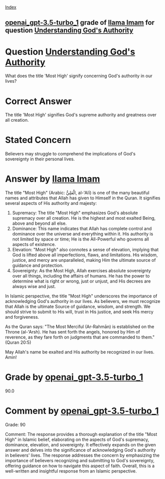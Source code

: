 
[Index](../../../../index.md)
## [openai_gpt-3.5-turbo_1](../../../grading_models/openai_gpt-3.5-turbo_1.md) grade of [llama Imam](../../../answering_models/llama_Imam.md) for question [Understanding God's Authority](../../../questions/Understanding_God's_Authority.md)

# Question [Understanding God's Authority](../../../questions/Understanding_God's_Authority.md)
What does the title 'Most High' signify concerning God's authority in our lives?

# Correct Answer
The title 'Most High' signifies God's supreme authority and greatness over all creation.

# Stated Concern
Believers may struggle to comprehend the implications of God's sovereignty in their personal lives.

# Answer by [llama Imam](../../../answering_models/llama_Imam.md)
The title "Most High" (Arabic: الْعَلِيُّ, al-'Alī) is one of the many beautiful names and attributes that Allah has given to Himself in the Quran. It signifies several aspects of His authority and majesty:

1. Supremacy: The title "Most High" emphasizes God's absolute supremacy over all creation. He is the highest and most exalted Being, above and beyond all else.
2. Dominance: This name indicates that Allah has complete control and dominance over the universe and everything within it. His authority is not limited by space or time; He is the All-Powerful who governs all aspects of existence.
3. Elevation: "Most High" also connotes a sense of elevation, implying that God is lifted above all imperfections, flaws, and limitations. His wisdom, justice, and mercy are unparalleled, making Him the ultimate source of guidance and protection.
4. Sovereignty: As the Most High, Allah exercises absolute sovereignty over all things, including the affairs of humans. He has the power to determine what is right or wrong, just or unjust, and His decrees are always wise and just.

In Islamic perspective, the title "Most High" underscores the importance of acknowledging God's authority in our lives. As believers, we must recognize that Allah is the ultimate Source of guidance, wisdom, and strength. We should strive to submit to His will, trust in His justice, and seek His mercy and forgiveness.

As the Quran says: "The Most Merciful (Ar-Rahmān) is established on the Throne (al-'Arsh). He has sent forth the angels, honored by Him of reverence, as they fare forth on judgments that are commanded to them." (Quran 20:5)

May Allah's name be exalted and His authority be recognized in our lives. Amin!

# Grade by [openai_gpt-3.5-turbo_1](../../../grading_models/openai_gpt-3.5-turbo_1.md)
90.0

# Comment by [openai_gpt-3.5-turbo_1](../../../grading_models/openai_gpt-3.5-turbo_1.md)
Grade: 90

Comment: The response provides a thorough explanation of the title "Most High" in Islamic belief, elaborating on the aspects of God's supremacy, dominance, elevation, and sovereignty. It effectively expands on the given answer and delves into the significance of acknowledging God's authority in believers' lives. The response addresses the concern by emphasizing the importance of believers recognizing and submitting to God's sovereignty, offering guidance on how to navigate this aspect of faith. Overall, this is a well-written and insightful response from an Islamic perspective.
